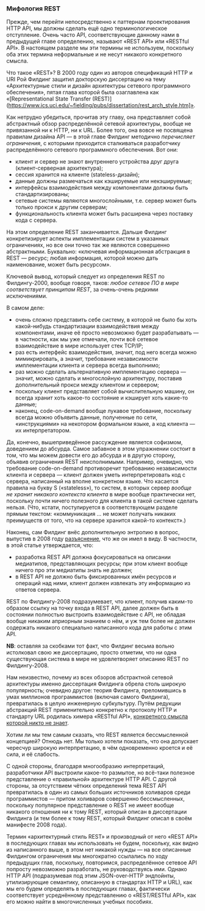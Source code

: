 ### Мифология REST

Прежде, чем перейти непосредственно к паттернам проектирования HTTP API, мы должны сделать ещё одно терминологическое отступление. Очень часто API, соответствующие данному нами в предыдущей главе определению, называют «REST API» или «RESTful API». В настоящем разделе мы эти термины не используем, поскольку оба этих термина неформальные и не несут никакого конкретного смысла.

Что такое «REST»? В 2000 году один из авторов спецификаций HTTP и URI Рой Филдинг защитил докторскую диссертацию на тему «Архитектурные стили и дизайн архитектуры сетевого программного обеспечения», пятая глава которой была озаглавлена как «[Representational State Transfer (REST)](https://www.ics.uci.edu/~fielding/pubs/dissertation/rest_arch_style.htm]».

Как нетрудно убедиться, прочитав эту главу, она представляет собой абстрактный обзор распределённой сетевой архитектуры, вообще не привязанной ни к HTTP, ни к URL. Более того, она вовсе не посвящена правилам дизайна API — в этой главе Филдинг методично *перечисляет ограничения*, с которыми приходится сталкиваться разработчику распределённого сетевого программного обеспечения. Вот они:

  * клиент и сервер не знают внутреннего устройства друг друга (клиент-серверная архитектура);
  * сессия хранится на клиенте (stateless-дизайн);
  * данные должны размечаться как кэшируемые или некэшируемые;
  * интерфейсы взаимодействия между компонентами должны быть стандартизированы;
  * сетевые системы являются многослойными, т.е. сервер может быть только прокси к другим серверам;
  * функциональность клиента может быть расширена через поставку кода с сервера.

На этом определение REST заканчивается. Дальше Филдинг конкретизирует аспекты имплементации систем в указанных ограничениях, но все они точно так же являются совершенно абстрактными. Буквально: «ключевая информационная абстракция в REST — ресурс; любая информация, которой можно дать наименование, может быть ресурсом».

Ключевой вывод, который следует из определения REST по Филдингу-2000, вообще говоря, таков: *любое сетевое ПО в мире соответствует принципам REST*, за очень-очень редкими исключениями.

В самом деле:
  * очень сложно представить себе систему, в которой не было бы хоть какой-нибудь стандартизации взаимодействия между компонентами, иначе её просто невозможно будет разрабатывать — в частности, как мы уже отмечали, почти всё сетевое взаимодействие в мире использует стек TCP/IP;
  * раз есть интерфейс взаимодействия, значит, под него всегда можно мимикрировать, а значит, требование независимости имплементации клиента и сервера всегда выполнимо;
  * раз можно сделать альтернативную имплементацию сервера — значит, можно сделать и многослойную архитектуру, поставив дополнительный прокси между клиентом и сервером;
  * поскольку клиент представляет собой вычислительную машину, он всегда хранит хоть какое-то состояние и кэширует хоть какие-то данные;
  * наконец, code-on-demand вообще лукавое требование, поскольку всегда можно объявить данные, полученные по сети, «инструкциями» на некотором формальном языке, а код клиента — их интерпретатором.

Да, конечно, вышеприведённое рассуждение является софизмом, доведением до абсурда. Самое забавное в этом упражнении состоит в том, что мы можем довести его до абсурда и в другую сторону, объявив ограничения REST неисполнимыми. Например, очевидно, что требование code-on-demand противоречит требованию независимости клиента и сервера — клиент должен уметь интерпретировать код с сервера, написанный на вполне конкретном языке. Что касается правила на букву S («stateless»), то систем, в которых сервер *вообще не хранит никакого контекста клиента* в мире вообще практически нет, поскольку почти ничего полезного для клиента в такой системе сделать нельзя. (Что, кстати, постулируется в соответствующем разделе прямым текстом: «коммуникация … не может получать никаких преимуществ от того, что на сервере хранится какой-то контекст».)

Наконец, сам Филдинг внёс дополнительную энтропию в вопрос, выпустив в 2008 году [разъяснение](https://roy.gbiv.com/untangled/2008/rest-apis-must-be-hypertext-driven), что же он имел в виду. В частности, в этой статье утверждается, что:
  * разработка REST API должна фокусироваться на описании медиатипов, представляющих ресурсы; при этом клиент вообще ничего про эти медиатипы знать не должен;
  * в REST API не должно быть фиксированных имён ресурсов и операций над ними, клиент должен извлекать эту информацию из ответов сервера.

REST по Филдингу-2008 подразумевает, что клиент, получив каким-то образом ссылку на точку входа в REST API, далее должен быть в состоянии полностью выстроить взаимодействие с API, не обладая вообще никаким априорным знанием о нём, и уж тем более не должен содержать никакого специально написанного кода для работы с этим API.

**NB**: оставляя за скобками тот факт, что Филдинг весьма вольно истолковал свою же диссертацию, просто отметим, что ни одна существующая система в мире не удовлетворяет описанию REST по Филдингу-2008.

Нам неизвестно, почему из всех обзоров абстрактной сетевой архитектуры именно диссертация Филдинга обрела столь широкую популярность; очевидно другое: теория Филдинга, преломившись в умах миллионов программистов (включая самого Филдинга), превратилась в целую инженерную субкультуру. Путём редукции абстракций REST применительно конкретно к протоколу HTTP и стандарту URL родилась химера «RESTful API», [конкретного смысла которой никто не знает](https://restfulapi.net/).

Хотим ли мы тем самым сказать, что REST является бессмысленной концепцией? Отнюдь нет. Мы только хотели показать, что она допускает чересчур широкую интерпретацию, в чём одновременно кроется и её сила, и её слабость.

С одной стороны, благодаря многообразию интерпретаций, разработчики API выстроили какое-то размытое, но всё-таки полезное представление о «правильной» архитектуре HTTP API. С другой стороны, за отсутствием чётких определений тема REST API превратилась в один из самых больших источников холиваров среди программистов — притом холиваров совершенно бессмысленных, поскольку популярное представление о REST не имеет вообще никакого отношения ни к тому REST, который описан в диссертации Филдинга (и тем более к тому REST, который Филдинг описал в своём манифесте 2008 года).

Термин «архитектурный стиль REST» и производный от него «REST API» в последующих главах мы использовать не будем, поскольку, как видно из написанного выше, в этом нет никакой нужды — на все описанные Филдингом ограничения мы многократно ссылались по ходу предыдущих глав, поскольку, повторимся, распределённое сетевое API попросту невозможно разработать, не руководствуясь ими. Однако HTTP API (подразумевая под этим JSON-over-HTTP эндпойнты, утилизирующие семантику, описанную в стандартах HTTP и URL), как мы его будем определять в последующих главах, фактически соответствует усреднённому представлению о «REST/RESTful API», как его можно найти в многочисленных учебных пособиях.